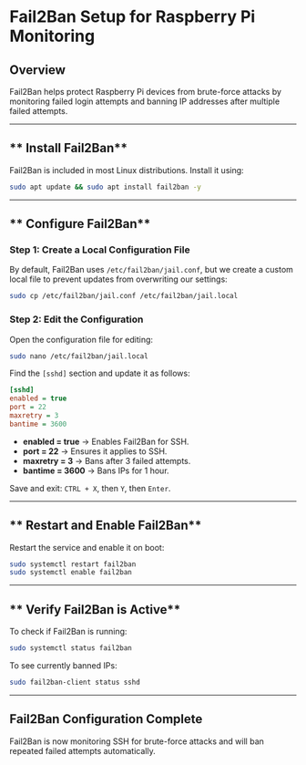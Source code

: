 # Fail2Ban Setup for Raspberry Pi Monitoring

## Overview
Fail2Ban helps protect Raspberry Pi devices from brute-force attacks by monitoring failed login attempts and banning IP addresses after multiple failed attempts.

---

## ** Install Fail2Ban**
Fail2Ban is included in most Linux distributions. Install it using:
```bash
sudo apt update && sudo apt install fail2ban -y
```

---

## ** Configure Fail2Ban**

### **Step 1: Create a Local Configuration File**
By default, Fail2Ban uses `/etc/fail2ban/jail.conf`, but we create a custom local file to prevent updates from overwriting our settings:
```bash
sudo cp /etc/fail2ban/jail.conf /etc/fail2ban/jail.local
```

### **Step 2: Edit the Configuration**
Open the configuration file for editing:
```bash
sudo nano /etc/fail2ban/jail.local
```
Find the `[sshd]` section and update it as follows:
```ini
[sshd]
enabled = true
port = 22
maxretry = 3
bantime = 3600
```
- **enabled = true** → Enables Fail2Ban for SSH.
- **port = 22** → Ensures it applies to SSH.
- **maxretry = 3** → Bans after 3 failed attempts.
- **bantime = 3600** → Bans IPs for 1 hour.

Save and exit: `CTRL + X`, then `Y`, then `Enter`.

---

## ** Restart and Enable Fail2Ban**
Restart the service and enable it on boot:
```bash
sudo systemctl restart fail2ban
sudo systemctl enable fail2ban
```

---

## ** Verify Fail2Ban is Active**
To check if Fail2Ban is running:
```bash
sudo systemctl status fail2ban
```

To see currently banned IPs:
```bash
sudo fail2ban-client status sshd
```

---

##  Fail2Ban Configuration Complete
Fail2Ban is now monitoring SSH for brute-force attacks and will ban repeated failed attempts automatically. 
